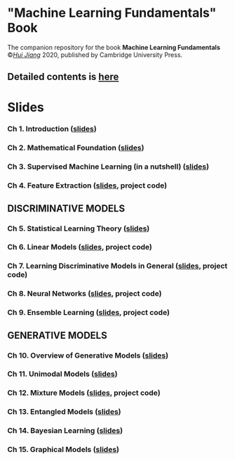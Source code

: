 # "Machine Learning Fundamentals" Book
The companion repository for the book **Machine Learning Fundamentals** ©[*Hui Jiang*](https://wiki.eecs.yorku.ca/user/hj/) 2020, published by Cambridge University Press.

## Detailed  contents is [here](materials/DetailedContents.pdf)
# Slides 
### Ch 1. Introduction    ([slides](materials/slides/ch1_Introduction.pdf))
### Ch 2. Mathematical Foundation  ([slides](materials/slides/ch2_Mathematical_Foundation.pdf))
### Ch 3. Supervised Machine Learning (in a nutshell) ([slides](materials/slides/ch3_Supervised_Machine_Learning.pdf))
### Ch 4.  Feature Extraction ([slides](materials/slides/ch4_Feature_Extraction.pdf), project code)

## DISCRIMINATIVE MODELS

### Ch 5. Statistical Learning Theory ([slides](materials/slides/ch5_Statistical_Learning_Theory.pdf))
### Ch 6. Linear Models ([slides](materials/slides/ch6_Linear_Models.pdf), project code)
### Ch 7. Learning Discriminative Models in General ([slides](materials/slides/ch7_Learning_Discriminative_Models.pdf), project code)
### Ch 8. Neural Networks ([slides](materials/slides/ch8_Neural_Networks.pdf), project code)
### Ch 9. Ensemble Learning ([slides](materials/slides/ch9_Ensemble_Learning.pdf), project code)

## GENERATIVE MODELS

### Ch 10. Overview of Generative Models ([slides](materials/slides/ch10_Overview_Generative_Models.pdf))
### Ch 11. Unimodal Models ([slides](materials/slides/ch11_Unimodal_Models.pdf))
### Ch 12. Mixture Models ([slides](materials/slides/ch12_Mixture_Models.pdf), project code)
### Ch 13. Entangled Models ([slides](materials/slides/ch13_Entangled_Models.pdf))
### Ch 14. Bayesian Learning ([slides](materials/slides/ch14_Bayesian_Learning.pdf))
### Ch 15. Graphical Models ([slides](materials/slides/ch15_Graphical_Models.pdf))
